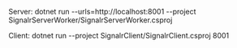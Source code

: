 Server: dotnet run --urls=http://localhost:8001 --project SignalrServerWorker/SignalrServerWorker.csproj

Client: dotnet run --project SignalrClient/SignalrClient.csproj 8001
